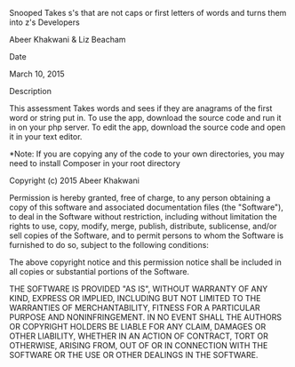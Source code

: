 Snooped
Takes s's that are not caps or first letters of words and turns them into z's Developers

Abeer Khakwani & Liz Beacham

Date

March 10, 2015

Description

This assessment Takes words and sees if they are anagrams of the first word or string put in.
To use the app, download the source code and run it in on your php server. To edit the app, download the source code and open it in your text editor.

*Note: If you are copying any of the code to your own directories, you may need to install Composer in your root directory

Copyright (c) 2015 Abeer Khakwani

Permission is hereby granted, free of charge, to any person obtaining a copy of this software and associated documentation files (the "Software"), to deal in the Software without restriction, including without limitation the rights to use, copy, modify, merge, publish, distribute, sublicense, and/or sell copies of the Software, and to permit persons to whom the Software is furnished to do so, subject to the following conditions:

The above copyright notice and this permission notice shall be included in all copies or substantial portions of the Software.

THE SOFTWARE IS PROVIDED "AS IS", WITHOUT WARRANTY OF ANY KIND, EXPRESS OR IMPLIED, INCLUDING BUT NOT LIMITED TO THE WARRANTIES OF MERCHANTABILITY, FITNESS FOR A PARTICULAR PURPOSE AND NONINFRINGEMENT. IN NO EVENT SHALL THE AUTHORS OR COPYRIGHT HOLDERS BE LIABLE FOR ANY CLAIM, DAMAGES OR OTHER LIABILITY, WHETHER IN AN ACTION OF CONTRACT, TORT OR OTHERWISE, ARISING FROM, OUT OF OR IN CONNECTION WITH THE SOFTWARE OR THE USE OR OTHER DEALINGS IN THE SOFTWARE.
